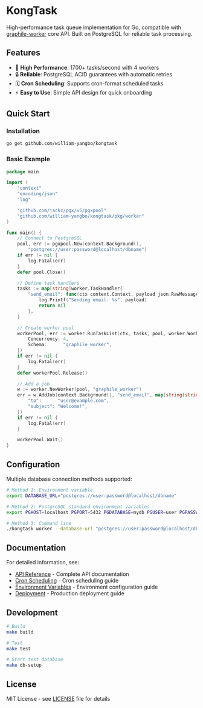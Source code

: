 # KongTask

High-performance task queue implementation for Go, compatible with [graphile-worker](https://github.com/graphile/worker) core API. Built on PostgreSQL for reliable task processing.

## Features

- 🚀 **High Performance**: 1700+ tasks/second with 4 workers
- 🔒 **Reliable**: PostgreSQL ACID guarantees with automatic retries
- 🗓️ **Cron Scheduling**: Supports cron-format scheduled tasks
- ⚡ **Easy to Use**: Simple API design for quick onboarding

## Quick Start

### Installation

```bash
go get github.com/william-yangbo/kongtask
```

### Basic Example

```go
package main

import (
    "context"
    "encoding/json"
    "log"

    "github.com/jackc/pgx/v5/pgxpool"
    "github.com/william-yangbo/kongtask/pkg/worker"
)

func main() {
    // Connect to PostgreSQL
    pool, err := pgxpool.New(context.Background(),
        "postgres://user:password@localhost/dbname")
    if err != nil {
        log.Fatal(err)
    }
    defer pool.Close()

    // Define task handlers
    tasks := map[string]worker.TaskHandler{
        "send_email": func(ctx context.Context, payload json.RawMessage, helpers *worker.Helpers) error {
            log.Printf("Sending email: %s", payload)
            return nil
        },
    }

    // Create worker pool
    workerPool, err := worker.RunTaskList(ctx, tasks, pool, worker.WorkerPoolOptions{
        Concurrency: 4,
        Schema:      "graphile_worker",
    })
    if err != nil {
        log.Fatal(err)
    }
    defer workerPool.Release()

    // Add a job
    w := worker.NewWorker(pool, "graphile_worker")
    err = w.AddJob(context.Background(), "send_email", map[string]string{
        "to":      "user@example.com",
        "subject": "Welcome!",
    })
    if err != nil {
        log.Fatal(err)
    }

    workerPool.Wait()
}
```

## Configuration

Multiple database connection methods supported:

```bash
# Method 1: Environment variable
export DATABASE_URL="postgres://user:password@localhost/dbname"

# Method 2: PostgreSQL standard environment variables
export PGHOST=localhost PGPORT=5432 PGDATABASE=mydb PGUSER=user PGPASSWORD=pass

# Method 3: Command line
./kongtask worker --database-url "postgres://user:password@localhost/dbname"
```

## Documentation

For detailed information, see:

- [API Reference](docs/API_REFERENCE.md) - Complete API documentation
- [Cron Scheduling](docs/CRONTAB.md) - Cron scheduling guide
- [Environment Variables](docs/ENVIRONMENT.md) - Environment configuration guide
- [Deployment](docs/DEPLOYMENT.md) - Production deployment guide

## Development

```bash
# Build
make build

# Test
make test

# Start test database
make db-setup
```

## License

MIT License - see [LICENSE](LICENSE) file for details

